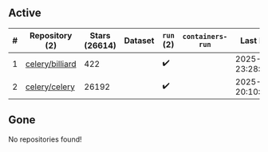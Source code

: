 ## Active
| # | Repository (2) | Stars (26614) | Dataset | `run` (2) | `containers-run` | Last Modified |
| --- | --- | --- | --- | --- | --- | --- |
| 1 | [celery/billiard](https://github.com/celery/billiard) | 422 |  | :heavy_check_mark: |  | 2025-04-07 23:28:19+00:00 |
| 2 | [celery/celery](https://github.com/celery/celery) | 26192 |  | :heavy_check_mark: |  | 2025-04-25 20:10:41+00:00 |

## Gone
No repositories found!

